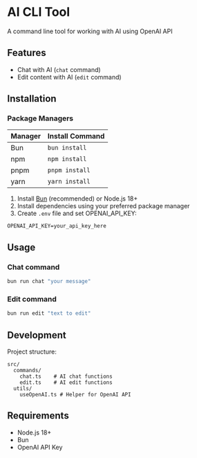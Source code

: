 # AI CLI Tool

A command line tool for working with AI using OpenAI API

## Features

- Chat with AI (`chat` command)
- Edit content with AI (`edit` command)

## Installation

### Package Managers

| Manager | Install Command |
|---------|----------------|
| Bun | `bun install` |
| npm | `npm install` |
| pnpm | `pnpm install` |
| yarn | `yarn install` |

1. Install [Bun](https://bun.sh/) (recommended) or Node.js 18+
2. Install dependencies using your preferred package manager
3. Create `.env` file and set OPENAI_API_KEY:
```env
OPENAI_API_KEY=your_api_key_here
```

## Usage

### Chat command
```bash
bun run chat "your message"
```

### Edit command
```bash
bun run edit "text to edit"
```

## Development

Project structure:
```
src/
  commands/
    chat.ts    # AI chat functions
    edit.ts    # AI edit functions
  utils/
    useOpenAI.ts # Helper for OpenAI API
```

## Requirements

- Node.js 18+
- Bun
- OpenAI API Key
